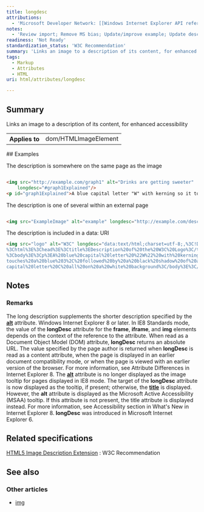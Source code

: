 ```yaml
---
title: longdesc
attributions:
  - 'Microsoft Developer Network: [[Windows Internet Explorer API reference](http://msdn.microsoft.com/en-us/library/ie/hh828809%28v=vs.85%29.aspx) Article]'
notes:
  - 'Review import; Remove MS bias; Update/improve example; Update descriptions; Fix lists & compatibility info'
readiness: 'Not Ready'
standardization_status: 'W3C Recommendation'
summary: 'Links an image to a description of its content, for enhanced accessibility'
tags:
  - Markup
  - Attributes
  - HTML
uri: html/attributes/longdesc

---
```

## Summary

Links an image to a description of its content, for enhanced accessibility

<table class="wikitable">
<tr>
<th>
Applies to

</th>
<td>
dom/HTMLImageElement

</td>
</tr>
</table>
## Examples

The description is somewhere on the same page as the image

``` html

<img src="http://example.com/graph1" alt="Drinks are getting sweeter"
    longdesc="#graph1Explained"/>
<p id="graph1Explained">A blue capital letter "W" with kerning so it touches a blue 3, followed by a black shadow of a white capital letter C all on a white background</p>

```

The description is one of several within an external page

``` html

<img src="ExampleImage" alt="example" longdesc="http://example.com/descs#item3"/>

```

The description is included in a data: URI

``` html
<img src="logo" alt="W3C" longdesc="data:text/html;charset=utf-8;,%3C!DOCTYPE%20html%3E
%3Chtml%3E%3Chead%3E%3Ctitle%3EDescription%20of%20the%20W3C%20Logo%3C/title%3E%3C/head%3E
%3Cbody%3E%3Cp%3EA%20blue%20capital%20letter%20%22W%22%20with%20kerning%20so%20it%20
touches%20a%20blue%203%2C%20followed%20by%20a%20black%20shadow%20of%20a%20white%20
capital%20letter%20C%20all%20on%20a%20white%20background%3C/body%3E%3C/html%3E"/>
```

## Notes

### Remarks

The long description supplements the shorter description specified by the [**alt**](/html/attributes/alt) attribute. Windows Internet Explorer 8 or later. In IE8 Standards mode, the value of the **longDesc** attribute for the **frame**, **iframe**, and **img** elements depends on the context of the reference to the attribute. When read as a Document Object Model (DOM) attribute, **longDesc** returns an absolute URL. The value specified by the page author is returned when **longDesc** is read as a content attribute, when the page is displayed in an earlier document compatibility mode, or when the page is viewed with an earlier version of the browser. For more information, see Attribute Differences in Internet Explorer 8. The [**alt**](/html/attributes/alt) attribute is no longer displayed as the image tooltip for pages displayed in IE8 mode. The target of the **longDesc** attribute is now displayed as the tooltip, if present; otherwise, the [**title**](/html/attributes/title) is displayed. However, the **alt** attribute is displayed as the Microsoft Active Accessibility (MSAA) tooltip. If this attribute is not present, the title attribute is displayed instead. For more information, see Accessibility section in What's New in Internet Explorer 8. **longDesc** was introduced in Microsoft Internet Explorer 6.

## Related specifications

[HTML5 Image Description Extension](http://www.w3.org/TR/html-longdesc/)
:   W3C Recommendation

## See also

### Other articles

-   [img](/html/elements/img)
